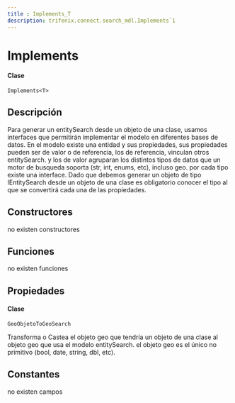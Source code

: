 ```yaml
---
title : Implements_T
description: trifenix.connect.search_mdl.Implements`1
---
```


# Implements<T>

<CodeBlock slots = 'heading, code' repeat = '1' languages = 'C#' />

#### Clase
```
Implements<T>
```

## Descripción
Para generar un entitySearch desde un objeto de una clase, usamos interfaces que permitirán
implementar el modelo en diferentes bases de datos.
En el modelo existe una entidad y sus propiedades,
sus propiedades pueden ser de valor o de referencia,
los de referencia, vinculan otros entitySearch.
y los de valor agruparan los distintos tipos de datos que un motor de busqueda soporta (str, int, enums, etc), incluso geo.
por cada tipo existe una interface.
Dado que debemos generar un objeto de tipo IEntitySearch desde un objeto de una clase
es obligatorio conocer el tipo al que se convertirá cada una de las propiedades.
## Constructores

no existen constructores


## Funciones

no existen funciones

## Propiedades


<CodeBlock slots = 'heading, code' repeat = '1' languages = 'C#' />

#### Clase
```
GeoObjetoToGeoSearch
```


Transforma o Castea el objeto geo que tendría un objeto de una clase 
al objeto geo que usa el modelo entitySearch.
el objeto geo es el único no primitivo (bool, date, string, dbl, etc).
## Constantes
no existen campos


